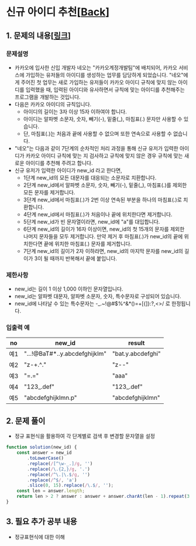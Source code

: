 # 신규 아이디 추천[[Back](README.md)]

## 1. 문제의 내용[[링크](https://programmers.co.kr/learn/courses/30/lessons/72410)]

### 문제설명
- 카카오에 입사한 신입 개발자 네오는 "카카오계정개발팀"에 배치되어, 카카오 서비스에 가입하는 유저들의 아이디를 생성하는 업무를 담당하게 되었습니다. "네오"에게 주어진 첫 업무는 새로 가입하는 유저들이 카카오 아이디 규칙에 맞지 않는 아이디를 입력했을 때, 입력된 아이디와 유사하면서 규칙에 맞는 아이디를 추천해주는 프로그램을 개발하는 것입니다.
- 다음은 카카오 아이디의 규칙입니다.
  - 아이디의 길이는 3자 이상 15자 이하여야 합니다.
  - 아이디는 알파벳 소문자, 숫자, 빼기(-), 밑줄(_), 마침표(.) 문자만 사용할 수 있습니다.
  - 단, 마침표(.)는 처음과 끝에 사용할 수 없으며 또한 연속으로 사용할 수 없습니다.
- "네오"는 다음과 같이 7단계의 순차적인 처리 과정을 통해 신규 유저가 입력한 아이디가 카카오 아이디 규칙에 맞는 지 검사하고 규칙에 맞지 않은 경우 규칙에 맞는 새로운 아이디를 추천해 주려고 합니다.
- 신규 유저가 입력한 아이디가 new_id 라고 한다면,
  - 1단계 new_id의 모든 대문자를 대응되는 소문자로 치환합니다.
  - 2단계 new_id에서 알파벳 소문자, 숫자, 빼기(-), 밑줄(_), 마침표(.)를 제외한 모든 문자를 제거합니다.
  - 3단계 new_id에서 마침표(.)가 2번 이상 연속된 부분을 하나의 마침표(.)로 치환합니다.
  - 4단계 new_id에서 마침표(.)가 처음이나 끝에 위치한다면 제거합니다.
  - 5단계 new_id가 빈 문자열이라면, new_id에 "a"를 대입합니다.
  - 6단계 new_id의 길이가 16자 이상이면, new_id의 첫 15개의 문자를 제외한 나머지 문자들을 모두 제거합니다. 만약 제거 후 마침표(.)가 new_id의 끝에 위치한다면 끝에 위치한 마침표(.) 문자를 제거합니다.
  - 7단계 new_id의 길이가 2자 이하라면, new_id의 마지막 문자를 new_id의 길이가 3이 될 때까지 반복해서 끝에 붙입니다.


### 제한사항
- new_id는 길이 1 이상 1,000 이하인 문자열입니다.
- new_id는 알파벳 대문자, 알파벳 소문자, 숫자, 특수문자로 구성되어 있습니다.
- new_id에 나타날 수 있는 특수문자는 -_.~!@#$%^&*()=+[{]}:?,<>/ 로 한정됩니다.

### 입출력 예
| no  | new_id                        | result            |
|-----|-------------------------------|-------------------|
| 예1 | "...!@BaT#*..y.abcdefghijklm" | "bat.y.abcdefghi" |
| 예2 | "z-+.^."                      | "z--"             |
| 예3 | "=.="                         | "aaa"             |
| 예4 | "123_.def"                    | "123_.def"        |
| 예5 | "abcdefghijklmn.p"            | "abcdefghijklmn"  |


## 2. 문제 풀이
- 정규 표현식을 활용하여 각 단계별로 검색 후 변경할 문자열을 설정

```JavaScript
function solution(new_id) {    
    const answer = new_id
        .toLowerCase()
        .replace(/[^\w-_.]/g, '')
        .replace(/\.{2,}/g, '.')
        .replace(/^\.|\.$/g, '')
        .replace(/^$/, 'a')
        .slice(0, 15).replace(/\.$/, '');
    const len = answer.length;
    return len > 2 ? answer : answer + answer.charAt(len - 1).repeat(3 - len);
}
```

## 3. 필요 추가 공부 내용
- 정규표현식에 대한 이해

